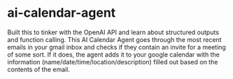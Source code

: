 # ai-calendar-agent

Built this to tinker with the OpenAI API and learn about structured outputs and function calling. This AI Calendar Agent goes through the most recent emails in your gmail inbox and checks if they contain an invite for a meeting of some sort. If it does, the agent adds it to your google calendar with the information (name/date/time/location/description) filled out based on the contents of the email.
